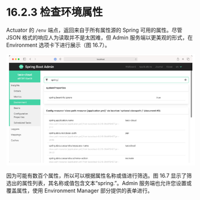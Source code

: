 # 16.2.3 检查环境属性

Actuator 的 `/env` 端点，返回来自于所有属性源的 Spring 可用的属性。尽管 JSON 格式的响应人为读取并不是太困难，但 Admin 服务端以更美观的形式，在 Environment 选项卡下进行展示（图 16.7）。

![&#x56FE;16.7 Environment &#x9009;&#x9879;&#x5361;&#x663E;&#x793A;&#x73AF;&#x5883;&#x5C5E;&#x6027;&#xFF0C;&#x8FD8;&#x5305;&#x62EC;&#x8986;&#x76D6;&#x548C;&#x7B5B;&#x9009;&#x8FD9;&#x4E9B;&#x5C5E;&#x6027;&#x503C;&#x7684;&#x9009;&#x62E9;&#x3002;](../../assets/16.7.png)

因为可能有数百个属性，所以可以根据属性名称或值进行筛选。图 16.7 显示了筛选出的属性列表，其名称或值包含文本“spring.”。Admin 服务端也允许您设置或覆盖属性，使用 Environment Manager 部分提供的表单进行。
